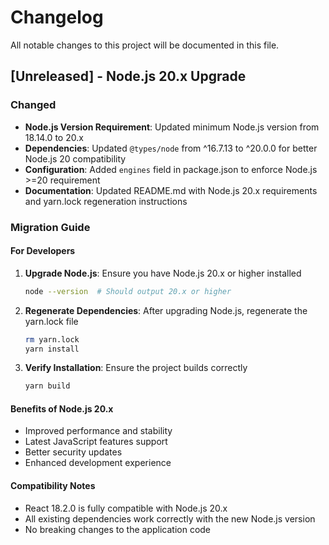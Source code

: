 # Changelog

All notable changes to this project will be documented in this file.

## [Unreleased] - Node.js 20.x Upgrade

### Changed
- **Node.js Version Requirement**: Updated minimum Node.js version from 18.14.0 to 20.x
- **Dependencies**: Updated `@types/node` from ^16.7.13 to ^20.0.0 for better Node.js 20 compatibility
- **Configuration**: Added `engines` field in package.json to enforce Node.js >=20 requirement
- **Documentation**: Updated README.md with Node.js 20.x requirements and yarn.lock regeneration instructions

### Migration Guide

#### For Developers
1. **Upgrade Node.js**: Ensure you have Node.js 20.x or higher installed
   ```bash
   node --version  # Should output 20.x or higher
   ```

2. **Regenerate Dependencies**: After upgrading Node.js, regenerate the yarn.lock file
   ```bash
   rm yarn.lock
   yarn install
   ```

3. **Verify Installation**: Ensure the project builds correctly
   ```bash
   yarn build
   ```

#### Benefits of Node.js 20.x
- Improved performance and stability
- Latest JavaScript features support
- Better security updates
- Enhanced development experience

#### Compatibility Notes
- React 18.2.0 is fully compatible with Node.js 20.x
- All existing dependencies work correctly with the new Node.js version
- No breaking changes to the application code